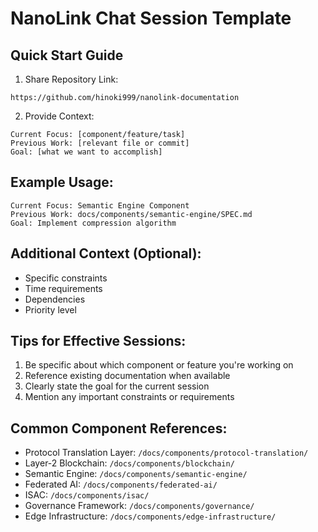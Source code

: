 # NanoLink Chat Session Template

## Quick Start Guide

1. Share Repository Link:
```
https://github.com/hinoki999/nanolink-documentation
```

2. Provide Context:
```
Current Focus: [component/feature/task]
Previous Work: [relevant file or commit]
Goal: [what we want to accomplish]
```

## Example Usage:
```
Current Focus: Semantic Engine Component
Previous Work: docs/components/semantic-engine/SPEC.md
Goal: Implement compression algorithm
```

## Additional Context (Optional):
- Specific constraints
- Time requirements
- Dependencies
- Priority level

## Tips for Effective Sessions:
1. Be specific about which component or feature you're working on
2. Reference existing documentation when available
3. Clearly state the goal for the current session
4. Mention any important constraints or requirements

## Common Component References:
- Protocol Translation Layer: `/docs/components/protocol-translation/`
- Layer-2 Blockchain: `/docs/components/blockchain/`
- Semantic Engine: `/docs/components/semantic-engine/`
- Federated AI: `/docs/components/federated-ai/`
- ISAC: `/docs/components/isac/`
- Governance Framework: `/docs/components/governance/`
- Edge Infrastructure: `/docs/components/edge-infrastructure/`